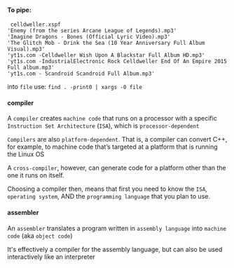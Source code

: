 
#### To pipe:
```
 celldweller.xspf
'Enemy (from the series Arcane League of Legends).mp3'
'Imagine Dragons - Bones (Official Lyric Video).mp3'
'The Glitch Mob - Drink the Sea (10 Year Anniversary Full Album Visual).mp3'
'yt1s.com -Celldweller Wish Upon A Blackstar Full Album HD.mp3'
'yt1s.com -IndustrialElectronic Rock Celldweller End Of An Empire 2015 Full album.mp3'
'yt1s.com - Scandroid Scandroid Full Album.mp3'
```
into `file` use:
`find . -print0 | xargs -0 file`


#### compiler
A `compiler` creates `machine code` that runs on a processor with a specific `Instruction Set Architecture` (`ISA`), which is `processor-dependent`

`Compilers` are also `platform-dependent`.
That is, a compiler can convert C++, for example, to machine code that’s targeted at a platform that is running the Linux OS

A `cross-compiler`, however, can generate code for a platform other than the one it runs on itself.

Choosing a compiler then, means that first you need to know the `ISA`, `operating system`, AND the `programming language` that you plan to use.


#### assembler
An `assembler` translates a program written in `assembly language` into `machine code` (aka `object code`)

It's effectively a compiler for the assembly language, but can also be used interactively like an interpreter

